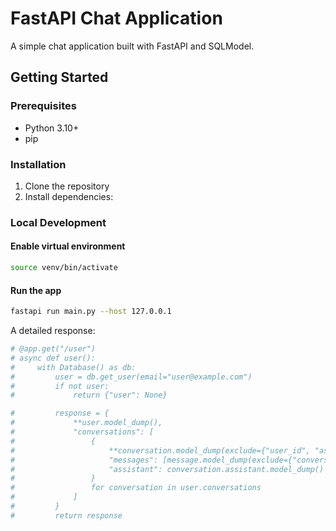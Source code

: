 # FastAPI Chat Application

A simple chat application built with FastAPI and SQLModel.

## Getting Started

### Prerequisites

- Python 3.10+
- pip

### Installation

1. Clone the repository
2. Install dependencies:

### Local Development

#### Enable virtual environment

```bash
source venv/bin/activate
```

#### Run the app

```bash
fastapi run main.py --host 127.0.0.1
```

A detailed response:

```python
# @app.get("/user")
# async def user():
#     with Database() as db:
#         user = db.get_user(email="user@example.com")
#         if not user:
#             return {"user": None}

#         response = {
#             **user.model_dump(),
#             "conversations": [
#                 {
#                     **conversation.model_dump(exclude={"user_id", "assistant_id"}),
#                     "messages": [message.model_dump(exclude={"conversation_id"}) for message in conversation.messages],
#                     "assistant": conversation.assistant.model_dump()
#                 }
#                 for conversation in user.conversations
#             ]
#         }
#         return response
```
